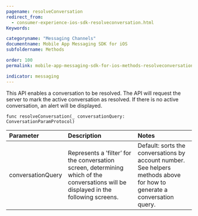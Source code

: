 ```yaml
---
pagename: resolveConversation
redirect_from:
  - consumer-experience-ios-sdk-resolveconversation.html
Keywords:

categoryname: "Messaging Channels"
documentname: Mobile App Messaging SDK for iOS
subfoldername: Methods

order: 100
permalink: mobile-app-messaging-sdk-for-ios-methods-resolveconversation.html

indicator: messaging
---
```


This API enables a conversation to be resolved. The API will request the server to mark the active conversation as resolved. If there is no active conversation, an alert will be displayed. 

`func resolveConversation(_ conversationQuery: ConversationParamProtocol)`


| Parameter | Description | Notes |
| :--- | :--- | :--- |
| conversationQuery | Represents a 'filter’ for the conversation screen, determining which of the conversations will be displayed in the following screens. | Default: sorts the conversations by account number. <br> See helpers methods above for how to generate a conversation query. |